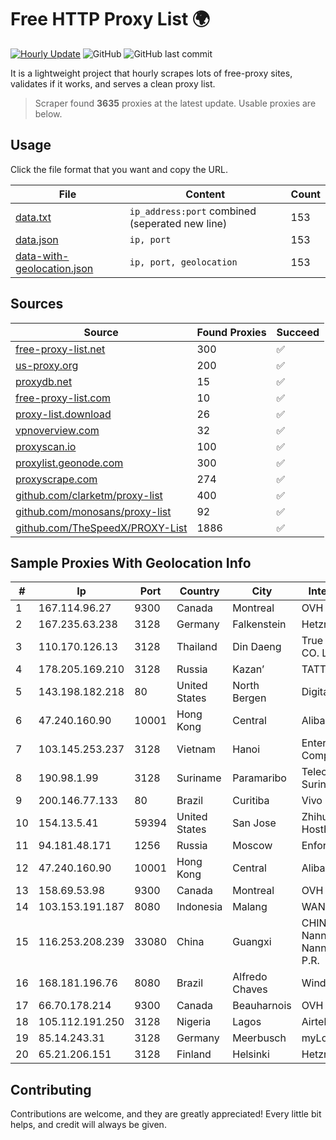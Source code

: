 
# Free HTTP Proxy List 🌍

[![Hourly Update](https://github.com/mertguvencli/http-proxy-list/actions/workflows/main.yml/badge.svg?branch=main)](https://github.com/mertguvencli/http-proxy-list/actions/workflows/main.yml)
![GitHub](https://img.shields.io/github/license/mertguvencli/http-proxy-list)
![GitHub last commit](https://img.shields.io/github/last-commit/mertguvencli/http-proxy-list)

It is a lightweight project that hourly scrapes lots of free-proxy sites, validates if it works, and serves a clean proxy list.


> Scraper found **3635** proxies at the latest update. Usable proxies are below.

## Usage

Click the file format that you want and copy the URL.


|File|Content|Count|
|----|-------|-----|
|[data.txt](https://raw.githubusercontent.com/mertguvencli/http-proxy-list/main/proxy-list/data.txt)|`ip_address:port` combined (seperated new line)|153|
|[data.json](https://raw.githubusercontent.com/mertguvencli/http-proxy-list/main/proxy-list/data.json)|`ip, port`|153|
|[data-with-geolocation.json](https://raw.githubusercontent.com/mertguvencli/http-proxy-list/main/proxy-list/data-with-geolocation.json)|`ip, port, geolocation`|153|

## Sources

|Source|Found Proxies|Succeed|
|------|-------------|-------|
|[free-proxy-list.net](https://free-proxy-list.net)|300|✅|
|[us-proxy.org](https://www.us-proxy.org)|200|✅|
|[proxydb.net](http://proxydb.net)|15|✅|
|[free-proxy-list.com](https://free-proxy-list.com/?page=&port=&type%5B%5D=http&type%5B%5D=https&up_time=0&search=Search)|10|✅|
|[proxy-list.download](https://www.proxy-list.download/HTTP)|26|✅|
|[vpnoverview.com](https://vpnoverview.com/privacy/anonymous-browsing/free-proxy-servers)|32|✅|
|[proxyscan.io](https://www.proxyscan.io)|100|✅|
|[proxylist.geonode.com](https://proxylist.geonode.com/api/proxy-list?limit=300&page=1&sort_by=lastChecked&sort_type=desc&protocols=http,https)|300|✅|
|[proxyscrape.com](https://api.proxyscrape.com/v2/?request=displayproxies&protocol=http&timeout=10000&country=all&ssl=all&anonymity=all)|274|✅|
|[github.com/clarketm/proxy-list](https://raw.githubusercontent.com/clarketm/proxy-list/master/proxy-list-raw.txt)|400|✅|
|[github.com/monosans/proxy-list](https://raw.githubusercontent.com/monosans/proxy-list/main/proxies/http.txt)|92|✅|
|[github.com/TheSpeedX/PROXY-List](https://raw.githubusercontent.com/TheSpeedX/PROXY-List/master/http.txt)|1886|✅|


## Sample Proxies With Geolocation Info

|#|Ip|Port|Country|City|Internet Service Provider|
|-|--|----|-------|----|-------------------------|
|1|167.114.96.27|9300|Canada|Montreal|OVH SAS|
|2|167.235.63.238|3128|Germany|Falkenstein|Hetzner Online GmbH|
|3|110.170.126.13|3128|Thailand|Din Daeng|True Internet Corporation CO. Ltd.|
|4|178.205.169.210|3128|Russia|Kazan’|TATTELECOM|
|5|143.198.182.218|80|United States|North Bergen|DigitalOcean, LLC|
|6|47.240.160.90|10001|Hong Kong|Central|Alibaba.com LLC|
|7|103.145.253.237|3128|Vietnam|Hanoi|Enterprise Sortware Company Limited|
|8|190.98.1.99|3128|Suriname|Paramaribo|Telecommunicationcompany Suriname - TeleSur|
|9|200.146.77.133|80|Brazil|Curitiba|Vivo|
|10|154.13.5.41|59394|United States|San Jose|Zhihua Lu trading as HostHub|
|11|94.181.48.171|1256|Russia|Moscow|Enforta-MSK|
|12|47.240.160.90|10001|Hong Kong|Central|Alibaba.com LLC|
|13|158.69.53.98|9300|Canada|Montreal|OVH SAS|
|14|103.153.191.187|8080|Indonesia|Malang|WANET|
|15|116.253.208.239|33080|China|Guangxi|CHINATELECOM Guangxi Nanning IDC networkdescr: Nanning, Guangxi Province, P.R.|
|16|168.181.196.76|8080|Brazil|Alfredo Chaves|Windx TelecomunicaÔÔes|
|17|66.70.178.214|9300|Canada|Beauharnois|OVH SAS|
|18|105.112.191.250|3128|Nigeria|Lagos|Airtel Networks Limited|
|19|85.14.243.31|3128|Germany|Meerbusch|myLoc managed IT AG|
|20|65.21.206.151|3128|Finland|Helsinki|Hetzner Online GmbH|



## Contributing

Contributions are welcome, and they are greatly appreciated! Every
little bit helps, and credit will always be given.

